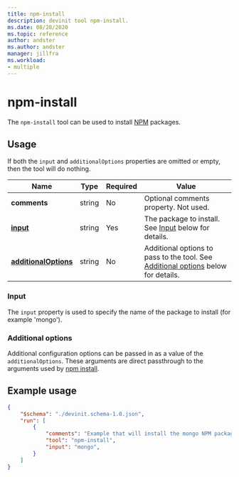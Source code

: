 ```yaml
---
title: npm-install
description: devinit tool npm-install.
ms.date: 08/28/2020
ms.topic: reference
author: andster
ms.author: andster
manager: jillfra
ms.workload:
- multiple
---
```

# npm-install

The `npm-install` tool can be used to install [NPM](https://www.npmjs.com/) packages.

## Usage

If both the `input` and `additionalOptions` properties are omitted or empty, then the tool will do nothing.

| Name                                             | Type   | Required | Value                                                                                                          |
|--------------------------------------------------|--------|----------|----------------------------------------------------------------------------------------------------------------|
| **comments**                                     | string | No       | Optional comments property. Not used.                                                                          |
| [**input**](#input)                              | string | Yes      | The package to install. See [Input](#input) below for details.                                                 |
| [**additionalOptions**](#additional-options)     | string | No       | Additional options to pass to the tool. See [Additional options](#additional-options) below for details.       |

### Input

The `input` property is used to specify the name of the package to install (for example 'mongo').

### Additional options

Additional configuration options can be passed in as a value of the `additionalOptions`. These arguments are direct passthrough to the arguments used by [npm install](https://docs.npmjs.com/cli/install).

## Example usage

```json
{
    "$schema": "./devinit.schema-1.0.json",
    "run": [
        {
            "comments": "Example that will install the mongo NPM package (https://www.npmjs.com/package/mongo).",
            "tool": "npm-install",
            "input": "mongo",
        }
    ]
}
```
